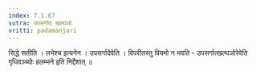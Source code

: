 ```yaml
---
index: 7.1.67
sutra: उपसर्गात्‌ खल्घञोः
vritti: padamanjari
---
```


  सिद्धे सतीति । लभेश्च इत्यनेन । उपसर्गादेवेति । विपरीतस्तु वियमो न भवति - उपसर्गात्खल्घञोरेवेति गृधिवञ्च्योः हलम्भने इति निर्द्देशात् ॥